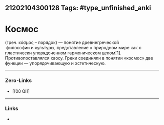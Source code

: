 21202104300128
Tags: #type_unfinished_anki
---
# Космос

(греч. κόσμος – порядок) — понятие древнегреческой<br> философии и культуры, представление о природном мире как о пластически упорядоченном гармоническом целом[1]. Противопоставлялся хаосу. Греки соединяли в понятии «космос» две функции — упорядочивающую и эстетическую.

---
### Zero-Links
- [[00 QI]]
---
### Links
-